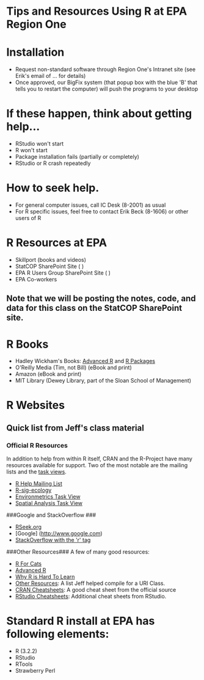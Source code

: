 # Tips and Resources Using R at EPA Region One #

# Installation #
* Request non-standard software through Region One's Intranet site (see Erik's email of ... for details)
* Once approved, our BigFix system (that popup box with the blue 'B' that tells you to restart the computer) will push the programs to your desktop

# If these happen, think about getting help... #
* RStudio won't start
* R won't start
* Package installation fails (partially or completely)
* RStudio or R crash repeatedly


# How to seek help. #
* For general computer issues, call IC Desk (8-2001) as usual
* For R specific issues, feel free to contact Erik Beck (8-1606) or
other users of R

# R Resources at EPA #
* Skillport (books and videos)
* StatCOP SharePoint Site (  )
* EPA R Users Group SharePoint Site (  )
* EPA Co-workers

## Note that we will be posting the notes, code, and data for this class on the StatCOP SharePoint site. ##

# R Books #
* Hadley Wickham's Books: [Advanced R](http://adv-r.had.co.nz/) and [R Packages](http://r-pkgs.had.co.nz/)
* O'Reilly Media (Tim, not Bill) (eBook and print)
* Amazon (eBook and print)
* MIT Library (Dewey Library, part of the Sloan School of Management)

# R Websites #
## Quick list from Jeff's class material ##
### Official R Resources ###
In addition to help from within R itself, CRAN and the R-Project have many resources available for support.  Two of the most notable are the mailing lists and the [task views](http://cran.r-project.org/web/views/).

- [R Help Mailing List](https://stat.ethz.ch/mailman/listinfo/r-help)
- [R-sig-ecology](https://stat.ethz.ch/mailman/listinfo/r-sig-ecology)
- [Environmetrics Task View](http://cran.r-project.org/web/views/Environmetrics.html)
- [Spatial Analysis Task View](http://cran.r-project.org/web/views/Spatial.html)

###Google and StackOverflow ###
* [RSeek.org](http://www.rseek.org)
* [Google] (http://www.google.com)
* [StackOverflow with the 'r' tag](http://stackoverflow.com/questions/tagged/r)

###Other Resources###
A few of many good resources:

- [R For Cats](http://rforcats.net/)
- [Advanced R](http://adv-r.had.co.nz/)
- [Why R is Hard To Learn](http://r4stats.com/articles/why-r-is-hard-to-learn/)
- [Other Resources](http://scicomp2014.edc.uri.edu/resources.html): A list Jeff helped compile for a URI Class.
- [CRAN Cheatsheets](http://cran.r-project.org/doc/contrib/Short-refcard.pdf): A good cheat sheet from the official source
- [RStudio Cheatsheets](http://www.rstudio.com/resources/cheatsheets/): Additional cheat sheets from RStudio.  



# Standard R install at EPA has following elements: #
* R (3.2.2)
* RStudio
* RTools
* Strawberry Perl




